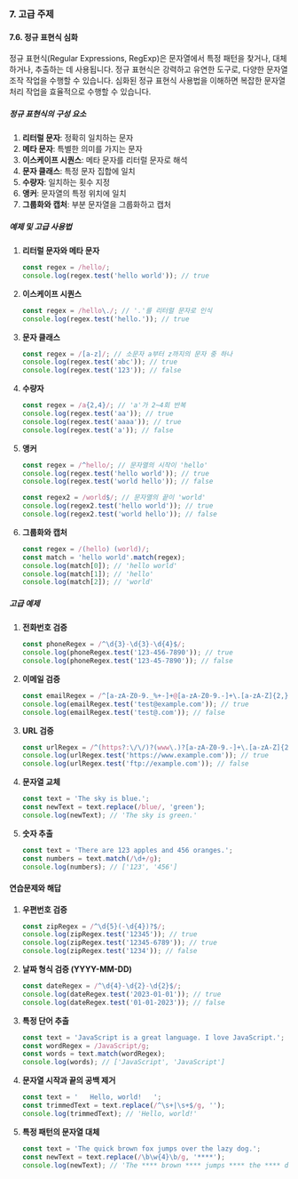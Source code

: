 ### 7. 고급 주제

#### 7.6. 정규 표현식 심화

정규 표현식(Regular Expressions, RegExp)은 문자열에서 특정 패턴을 찾거나, 대체하거나, 추출하는 데 사용됩니다. 정규 표현식은 강력하고 유연한 도구로, 다양한 문자열 조작 작업을 수행할 수 있습니다. 심화된 정규 표현식 사용법을 이해하면 복잡한 문자열 처리 작업을 효율적으로 수행할 수 있습니다.

##### 정규 표현식의 구성 요소

1. **리터럴 문자**: 정확히 일치하는 문자
2. **메타 문자**: 특별한 의미를 가지는 문자
3. **이스케이프 시퀀스**: 메타 문자를 리터럴 문자로 해석
4. **문자 클래스**: 특정 문자 집합에 일치
5. **수량자**: 일치하는 횟수 지정
6. **앵커**: 문자열의 특정 위치에 일치
7. **그룹화와 캡처**: 부분 문자열을 그룹화하고 캡처

##### 예제 및 고급 사용법

1. **리터럴 문자와 메타 문자**

   ```javascript
   const regex = /hello/;
   console.log(regex.test('hello world')); // true
   ```

2. **이스케이프 시퀀스**

   ```javascript
   const regex = /hello\./; // '.'를 리터럴 문자로 인식
   console.log(regex.test('hello.')); // true
   ```

3. **문자 클래스**

   ```javascript
   const regex = /[a-z]/; // 소문자 a부터 z까지의 문자 중 하나
   console.log(regex.test('abc')); // true
   console.log(regex.test('123')); // false
   ```

4. **수량자**

   ```javascript
   const regex = /a{2,4}/; // 'a'가 2~4회 반복
   console.log(regex.test('aa')); // true
   console.log(regex.test('aaaa')); // true
   console.log(regex.test('a')); // false
   ```

5. **앵커**

   ```javascript
   const regex = /^hello/; // 문자열의 시작이 'hello'
   console.log(regex.test('hello world')); // true
   console.log(regex.test('world hello')); // false

   const regex2 = /world$/; // 문자열의 끝이 'world'
   console.log(regex2.test('hello world')); // true
   console.log(regex2.test('world hello')); // false
   ```

6. **그룹화와 캡처**

   ```javascript
   const regex = /(hello) (world)/;
   const match = 'hello world'.match(regex);
   console.log(match[0]); // 'hello world'
   console.log(match[1]); // 'hello'
   console.log(match[2]); // 'world'
   ```

##### 고급 예제

1. **전화번호 검증**

   ```javascript
   const phoneRegex = /^\d{3}-\d{3}-\d{4}$/;
   console.log(phoneRegex.test('123-456-7890')); // true
   console.log(phoneRegex.test('123-45-7890')); // false
   ```

2. **이메일 검증**

   ```javascript
   const emailRegex = /^[a-zA-Z0-9._%+-]+@[a-zA-Z0-9.-]+\.[a-zA-Z]{2,}$/;
   console.log(emailRegex.test('test@example.com')); // true
   console.log(emailRegex.test('test@.com')); // false
   ```

3. **URL 검증**

   ```javascript
   const urlRegex = /^(https?:\/\/)?(www\.)?[a-zA-Z0-9.-]+\.[a-zA-Z]{2,}$/;
   console.log(urlRegex.test('https://www.example.com')); // true
   console.log(urlRegex.test('ftp://example.com')); // false
   ```

4. **문자열 교체**

   ```javascript
   const text = 'The sky is blue.';
   const newText = text.replace(/blue/, 'green');
   console.log(newText); // 'The sky is green.'
   ```

5. **숫자 추출**

   ```javascript
   const text = 'There are 123 apples and 456 oranges.';
   const numbers = text.match(/\d+/g);
   console.log(numbers); // ['123', '456']
   ```

#### 연습문제와 해답

1. **우편번호 검증**

   ```javascript
   const zipRegex = /^\d{5}(-\d{4})?$/;
   console.log(zipRegex.test('12345')); // true
   console.log(zipRegex.test('12345-6789')); // true
   console.log(zipRegex.test('1234')); // false
   ```

2. **날짜 형식 검증 (YYYY-MM-DD)**

   ```javascript
   const dateRegex = /^\d{4}-\d{2}-\d{2}$/;
   console.log(dateRegex.test('2023-01-01')); // true
   console.log(dateRegex.test('01-01-2023')); // false
   ```

3. **특정 단어 추출**

   ```javascript
   const text = 'JavaScript is a great language. I love JavaScript.';
   const wordRegex = /JavaScript/g;
   const words = text.match(wordRegex);
   console.log(words); // ['JavaScript', 'JavaScript']
   ```

4. **문자열 시작과 끝의 공백 제거**

   ```javascript
   const text = '   Hello, world!   ';
   const trimmedText = text.replace(/^\s+|\s+$/g, '');
   console.log(trimmedText); // 'Hello, world!'
   ```

5. **특정 패턴의 문자열 대체**

   ```javascript
   const text = 'The quick brown fox jumps over the lazy dog.';
   const newText = text.replace(/\b\w{4}\b/g, '****');
   console.log(newText); // 'The **** brown **** jumps **** the **** dog.'
   ```
